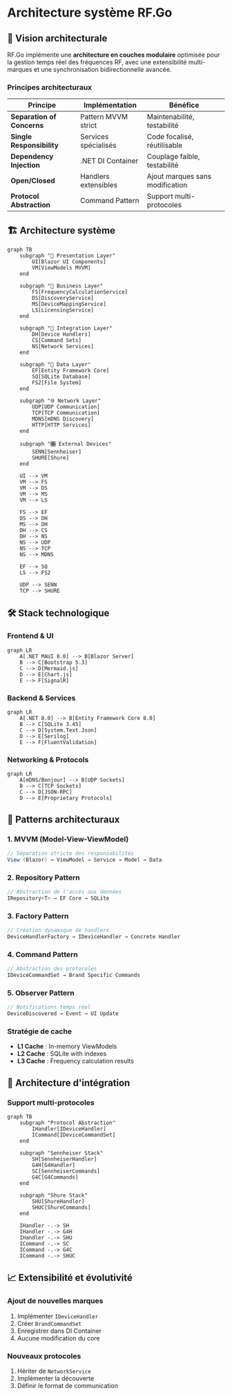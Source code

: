 # Architecture système RF.Go

## 🎯 **Vision architecturale**

RF.Go implémente une **architecture en couches modulaire** optimisée pour la gestion temps réel des fréquences RF, avec une extensibilité multi-marques et une synchronisation bidirectionnelle avancée.

### **Principes architecturaux**

| Principe | Implémentation | Bénéfice |
|----------|----------------|----------|
| **Separation of Concerns** | Pattern MVVM strict | Maintenabilité, testabilité |
| **Single Responsibility** | Services spécialisés | Code focalisé, réutilisable |
| **Dependency Injection** | .NET DI Container | Couplage faible, testabilité |
| **Open/Closed** | Handlers extensibles | Ajout marques sans modification |
| **Protocol Abstraction** | Command Pattern | Support multi-protocoles |

## 🏗️ **Architecture système**

```mermaid
graph TB
    subgraph "🎨 Presentation Layer"
        UI[Blazor UI Components]
        VM[ViewModels MVVM]
    end
    
    subgraph "💼 Business Layer"
        FS[FrequencyCalculationService]
        DS[DiscoveryService]
        MS[DeviceMappingService]
        LS[LicensingService]
    end
    
    subgraph "🔌 Integration Layer"
        DH[Device Handlers]
        CS[Command Sets]
        NS[Network Services]
    end
    
    subgraph "💾 Data Layer"
        EF[Entity Framework Core]
        SQ[SQLite Database]
        FS2[File System]
    end
    
    subgraph "🌐 Network Layer"
        UDP[UDP Communication]
        TCP[TCP Communication]
        MDNS[mDNS Discovery]
        HTTP[HTTP Services]
    end
    
    subgraph "🎛️ External Devices"
        SENN[Sennheiser]
        SHURE[Shure]
    end

    UI --> VM
    VM --> FS
    VM --> DS
    VM --> MS
    VM --> LS
    
    FS --> EF
    DS --> DH
    MS --> DH
    DH --> CS
    DH --> NS
    NS --> UDP
    NS --> TCP
    NS --> MDNS
    
    EF --> SQ
    LS --> FS2
    
    UDP --> SENN
    TCP --> SHURE
```

## 🛠️ **Stack technologique**

### **Frontend & UI**

```mermaid
graph LR
    A[.NET MAUI 8.0] --> B[Blazor Server]
    B --> C[Bootstrap 5.3]
    C --> D[Mermaid.js]
    D --> E[Chart.js]
    E --> F[SignalR]
```

### **Backend & Services**

```mermaid
graph LR
    A[.NET 8.0] --> B[Entity Framework Core 8.0]
    B --> C[SQLite 3.45]
    C --> D[System.Text.Json]
    D --> E[Serilog]
    E --> F[FluentValidation]
```

### **Networking & Protocols**

```mermaid
graph LR
    A[mDNS/Bonjour] --> B[UDP Sockets]
    B --> C[TCP Sockets]
    C --> D[JSON-RPC]
    D --> E[Proprietary Protocols]
```

## 🔧 **Patterns architecturaux**

### **1. MVVM (Model-View-ViewModel)**

```csharp
// Séparation stricte des responsabilités
View (Blazor) → ViewModel → Service → Model → Data
```

### **2. Repository Pattern**

```csharp
// Abstraction de l'accès aux données
IRepository<T> → EF Core → SQLite
```

### **3. Factory Pattern**

```csharp
// Création dynamique de handlers
DeviceHandlerFactory → IDeviceHandler → Concrete Handler
```

### **4. Command Pattern**

```csharp
// Abstraction des protocoles
IDeviceCommandSet → Brand Specific Commands
```

### **5. Observer Pattern**

```csharp
// Notifications temps réel
DeviceDiscovered → Event → UI Update
```

### **Stratégie de cache**

- **L1 Cache** : In-memory ViewModels
- **L2 Cache** : SQLite with indexes
- **L3 Cache** : Frequency calculation results

## 🔄 **Architecture d'intégration**

### **Support multi-protocoles**

```mermaid
graph TB
    subgraph "Protocol Abstraction"
        IHandler[IDeviceHandler]
        ICommand[IDeviceCommandSet]
    end
    
    subgraph "Sennheiser Stack"
        SH[SennheiserHandler]
        G4H[G4Handler]
        SC[SennheiserCommands]
        G4C[G4Commands]
    end
    
    subgraph "Shure Stack"
        SHU[ShureHandler]
        SHUC[ShureCommands]
    end
    
    IHandler -.-> SH
    IHandler -.-> G4H
    IHandler -.-> SHU
    ICommand -.-> SC
    ICommand -.-> G4C
    ICommand -.-> SHUC
```

## 📈 **Extensibilité et évolutivité**

### **Ajout de nouvelles marques**

1. Implémenter `IDeviceHandler`
2. Créer `BrandCommandSet`
3. Enregistrer dans DI Container
4. Aucune modification du core

### **Nouveaux protocoles**

1. Hériter de `NetworkService`
2. Implémenter la découverte
3. Définir le format de communication
